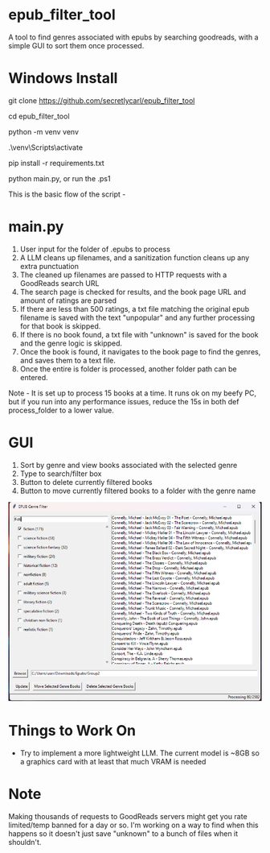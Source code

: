 # epub_filter_tool
A tool to find genres associated with epubs by searching goodreads, with a simple GUI to sort them once processed.

# Windows Install
git clone https://github.com/secretlycarl/epub_filter_tool

cd epub_filter_tool

python -m venv venv

.\venv\Scripts\activate

pip install -r requirements.txt

python main.py, or run the .ps1


This is the basic flow of the script -

# main.py
1. User input for the folder of .epubs to process
2. A LLM cleans up filenames, and a sanitization function cleans up any extra punctuation
3. The cleaned up filenames are passed to HTTP requests with a GoodReads search URL
4. The search page is checked for results, and the book page URL and amount of ratings are parsed
5. If there are less than 500 ratings, a txt file matching the original epub filename is saved with the text "unpopular" and any further processing for that book is skipped.
6. If there is no book found, a txt file with "unknown" is saved for the book and the genre logic is skipped.
7. Once the book is found, it navigates to the book page to find the genres, and saves them to a text file.
8. Once the entire is folder is processed, another folder path can be entered.
   
Note - It is set up to process 15 books at a time. It runs ok on my beefy PC, but if you run into any performance issues, reduce the 15s in both def process_folder to a lower value.

# GUI
1. Sort by genre and view books associated with the selected genre
2. Type to search/filter box
3. Button to delete currently filtered books
4. Button to move currently filtered books to a folder with the genre name

![sortgui](https://github.com/secretlycarl/epub_filter_tool/blob/main/gui-screenshot.png)

# Things to Work On
- Try to implement a more lightweight LLM. The current model is ~8GB so a graphics card with at least that much VRAM is needed

# Note
Making thousands of requests to GoodReads servers might get you rate limited/temp banned for a day or so. I'm working on a way to find when this happens so it doesn't just save "unknown" to a bunch of files when it shouldn't.
